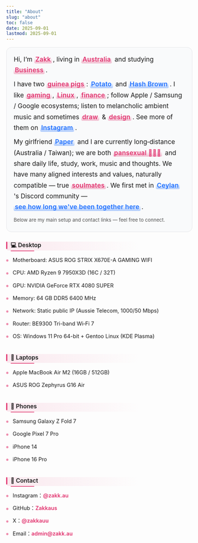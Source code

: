 ```yaml
---
title: "About"
slug: "about"
toc: false
date: 2025-09-01
lastmod: 2025-09-01
---
```

<style>
/* ==== Copied full styling parity with zh-hant version (accent uses --hb-active) ==== */
:root {
  --about-accent: var(--hb-active,#e1306c);
  --about-bg-light:#fafafa;
  --about-bg-dark:#242528;
  --about-border-light:#e2e3e6;
  --about-border-dark:#3a3d42;
  --about-text-light:#222;
  --about-text-dark:#e9e9eb;
}
/* 基礎強調還原 */
.about-page strong{background:none!important;color:inherit!important;padding:0!important;margin:0!important;border-radius:0!important;font-weight:600;}
/* Hero 初始強調（之後再被覆蓋為漸層底線） */
.about-page .about-hero strong{
  background:rgba(225,48,108,.16)!important;color:var(--about-accent)!important;
  padding:.18rem .55rem .22rem!important;margin:.12rem .25rem .12rem 0!important;border-radius:999px!important;line-height:1.15;display:inline-block;letter-spacing:.3px;
}
body.dark .about-page .about-hero strong{background:rgba(225,48,108,.32)!important;color:#ff8fb7!important;}
.about-page .about-hero{
  background:#f9fafb!important;border:1px solid #e5e6e9!important;border-radius:14px!important;
  padding:1.05rem 1.2rem 1.15rem!important;font-size:1.08rem!important;line-height:1.7!important;margin:0 0 1.6rem!important;position:relative;
}
body.dark .about-page .about-hero{background:#1f2021!important;border:1px solid #34363a!important;}
.about-page .about-hero strong{
  background:linear-gradient(to top,rgba(225,48,108,.32),rgba(225,48,108,0) 65%)!important;
  color:var(--about-accent)!important;padding:0 .2rem!important;margin:0 .15rem 0 0!important;border-radius:4px!important;line-height:1.25;letter-spacing:.25px;
}
body.dark .about-page .about-hero strong{
  background:linear-gradient(to top,rgba(225,48,108,.45),rgba(225,48,108,0) 65%)!important;color:#ff8fb7!important;
}
.about-page .about-hero p{margin:.55rem 0!important;}
.about-page .about-hero p:first-child{margin-top:0!important;}
.about-page .about-hero p:last-child{margin-bottom:.2rem!important;}
/* Section headings */
.about-page h3{
  padding:0 0 .3rem .75rem!important;margin:1.9rem 0 .55rem!important;font-size:.98rem!important;font-weight:600;line-height:1.25;position:relative;
  background:linear-gradient(to right,rgba(225,48,108,.10),rgba(225,48,108,0) 72%)!important;border-radius:6px!important;
}
.about-page h3::before{
  content:"";position:absolute;left:0;top:0;bottom:.3rem;width:3px;background:var(--about-accent);border-radius:2px;
}
.about-page h3::after{
  content:"";position:absolute;left:.75rem;bottom:-2px;height:2px;width:64px;background:var(--about-accent);border-radius:2px;opacity:.82;
}
body.dark .about-page h3{background:linear-gradient(to right,rgba(225,48,108,.22),rgba(225,48,108,0) 72%)!important;}
.about-page .about-hero + h3{margin-top:1.35rem!important;}
/* Lists */
.about-page h3 + ul{list-style:none;margin:.35rem 0 .3rem!important;padding:0!important;}
.about-page h3 + ul li{position:relative;padding:.42rem 0 .42rem 1.1rem!important;font-size:.9rem;line-height:1.45;margin:0;}
.about-page h3 + ul li::before{
  content:"";position:absolute;left:0;top:.95rem;width:6px;height:6px;background:var(--about-accent);border-radius:50%;opacity:.55;
}
body.dark .about-page h3 + ul li::before{opacity:.75;}
/* Contact list (vertical) */
.about-page .about-contacts{list-style:none;margin:.35rem 0 .3rem!important;padding:0!important;}
.about-page .about-contacts li{position:relative;padding:.42rem 0 .42rem 1.1rem!important;margin:0;}
.about-page .about-contacts li::before{
  content:"";position:absolute;left:0;top:.95rem;width:6px;height:6px;background:var(--about-accent);border-radius:50%;opacity:.55;
}
body.dark .about-page .about-contacts li::before{opacity:.75;}
.about-page .about-contacts a{color:var(--about-accent);font-weight:600;text-decoration:none;transition:.18s;}
.about-page .about-contacts a:hover{text-decoration:underline;}
/* Blue highlight unified clickable */
.about-page .blue-highlight,
.about-page a.blue-highlight{
  background:linear-gradient(to top,rgba(29,111,255,.32),rgba(29,111,255,0) 65%)!important;
  color:#1d6fff!important;padding:.18rem .55rem .22rem!important;margin:.12rem .25rem .12rem 0!important;
  border-radius:999px!important;line-height:1.15;font-weight:600;text-decoration:none;display:inline-block;letter-spacing:.3px;transition:.25s;
}
body.dark .about-page .blue-highlight{background:linear-gradient(to top,rgba(29,111,255,.48),rgba(29,111,255,0) 65%)!important;color:#8bc4ff!important;}
.about-page a.blue-highlight:hover{background:#1d6fff!important;color:#fff!important;box-shadow:0 0 0 3px rgba(29,111,255,.25);text-decoration:none;transform:translateY(-1px);}
body.dark .about-page a.blue-highlight:hover{box-shadow:0 0 0 3px rgba(29,111,255,.35);}
.about-page .about-hero a{color:var(--about-accent);text-decoration:none;}
.about-page .about-hero a:hover{text-decoration:underline;}
/* Modal */
.about-modal-backdrop{
  position:fixed;inset:0;background:rgba(0,0,0,.75);backdrop-filter:blur(8px);
  display:flex;align-items:center;justify-content:center;padding:1.5rem;z-index:9999;
  opacity:0;visibility:hidden;transition:.25s;
}
.about-modal-backdrop.active{opacity:1;visibility:visible;}
.about-modal{
  background:#fff;color:#222;width:100%;max-width:560px;border-radius:18px;
  padding:1.6rem 1.55rem 1.9rem;max-height:85vh;overflow-y:auto;position:relative;
  font-size:.9rem;line-height:1.65;transform:translateY(12px);transition:.28s;
  box-shadow:0 25px 55px -15px rgba(0,0,0,.55);
}
.about-modal-backdrop.active .about-modal{transform:translateY(0);}
body.dark .about-modal{background:#26272c;color:#ddd;box-shadow:0 30px 65px -18px rgba(0,0,0,.75);}
.about-modal h4{margin:0 0 .55rem;font-size:1.15rem;font-weight:700;color:var(--about-accent);letter-spacing:.5px;}
body.dark .about-modal h4{color:#ff8fb7;}
.about-modal .am-sub{font-size:.7rem;opacity:.65;letter-spacing:.6px;margin:-.25rem 0 1.1rem;font-weight:600;}
.about-modal-close{
  position:absolute;top:.8rem;right:.8rem;width:34px;height:34px;border:none;border-radius:50%;
  background:rgba(0,0,0,.06);cursor:pointer;font-size:1.05rem;display:flex;align-items:center;justify-content:center;
  transition:.22s;
}
.about-modal-close:hover{background:rgba(0,0,0,.15);transform:rotate(8deg);}
body.dark .about-modal-close{background:rgba(255,255,255,.12);color:#ddd;}
body.dark .about-modal-close:hover{background:rgba(255,255,255,.22);}
.about-modal a{
  background:linear-gradient(to top,rgba(29,111,255,.32),rgba(29,111,255,0) 65%)!important;
  color:#1d6fff!important;padding:.18rem .55rem .22rem!important;margin:.12rem .25rem .12rem 0!important;
  border-radius:999px!important;font-weight:600;text-decoration:none;display:inline-block;transition:.25s;border:none!important;
}
body.dark .about-modal a{background:linear-gradient(to top,rgba(29,111,255,.48),rgba(29,111,255,0) 65%)!important;color:#8bc4ff!important;}
.about-modal a:hover{background:#1d6fff!important;color:#fff!important;box-shadow:0 0 0 3px rgba(29,111,255,.25);text-decoration:none;transform:translateY(-1px);}
body.dark .about-modal a:hover{box-shadow:0 0 0 3px rgba(29,111,255,.35);}
.about-modal .am-section{margin:0 0 1.05rem;}
/* Responsive tweaks */
@media (max-width:640px){
  .about-page h3 + ul li,.about-page .about-contacts li{padding:.38rem 0 .38rem 1rem!important;}
  .about-page h3 + ul li::before,.about-page .about-contacts li::before{top:.85rem;}
  .about-modal{padding:1.4rem 1.25rem 1.6rem;}
}
/* Reduced motion */
@media (prefers-reduced-motion:reduce){
  .about-modal,.about-modal-backdrop,.about-page a.blue-highlight{transition:none!important;transform:none!important;}
}

/* === Fix: restore blue-highlight pill effect for Instagram link in hero (English) === */
.about-page .about-hero a.blue-highlight{
  background:linear-gradient(to top,rgba(29,111,255,.32),rgba(29,111,255,0) 65%)!important;
  display:inline-block!important;
  color:#1d6fff!important;
  border:none!important;
  padding:.18rem .55rem .22rem!important;
  margin:.12rem .25rem .12rem 0!important;
  border-radius:999px!important;
  line-height:1.15!important;
  font-weight:600!important;
  text-decoration:none!important;
  transition:.25s;
}
body.dark .about-page .about-hero a.blue-highlight{
  background:linear-gradient(to top,rgba(29,111,255,.48),rgba(29,111,255,0) 65%)!important;
  color:#8bc4ff!important;
}
.about-page .about-hero a.blue-highlight:hover{
  background:#1d6fff!important;
  color:#fff!important;
  box-shadow:0 0 0 3px rgba(29,111,255,.25);
  transform:translateY(-1px);
  text-decoration:none!important;
}
body.dark .about-page .about-hero a.blue-highlight:hover{
  box-shadow:0 0 0 3px rgba(29,111,255,.35);
}
.about-page .about-hero a.blue-highlight strong{
  background:none!important;
  color:inherit!important;
  padding:0!important;
  margin:0!important;
  font:inherit!important;
  letter-spacing:inherit!important;
}

/* === English About: headings simple underline (no left bar / bg) === */
html[lang="en"] .about-page h3{
  background:none!important;
  padding:0 0 .35rem 0!important;
  margin:1.9rem 0 .65rem!important;
  border-radius:0!important;
}
html[lang="en"] .about-page h3::before{content:none!important;}
html[lang="en"] .about-page h3::after{
  left:0!important;
  bottom:-2px!important;
  width:64px!important;
  height:2px!important;
  background:var(--about-accent)!important;
  opacity:.85!important;
  border-radius:2px!important;
}

/* === EN Contact: pill style same as zh-hant (pink accent, no bullet) === */
html[lang="en"] .about-page .about-contacts li::before{
  display:none!important;
}
html[lang="en"] .about-page .about-contacts{
  margin:.35rem 0 .3rem!important;
  padding:0!important;
}
html[lang="en"] .about-page .about-contacts li{
  padding:.42rem 0 .42rem 0!important;
  font-size:.85rem;
  line-height:1.4;
}
html[lang="en"] .about-page .about-contacts a{
  background:rgba(225,48,108,.14)!important;
  color:var(--about-accent)!important;
  padding:.48rem .85rem .5rem!important;
  border-radius:12px!important;
  font-size:.72rem!important;
  line-height:1!important;
  letter-spacing:.3px;
  font-weight:700!important;
  text-decoration:none!important;
  display:inline-block;
  transition:background .22s,color .22s,box-shadow .22s;
  box-shadow:none;
}
html[lang="en"] .about-page .about-contacts a:hover{
  background:var(--about-accent)!important;
  color:#fff!important;
  box-shadow:0 4px 10px -4px rgba(225,48,108,.45);
  text-decoration:none!important;
}
body.dark html[lang="en"] .about-page .about-contacts a{
  background:rgba(225,48,108,.30)!important;
  color:#ff8fb7!important;
}
body.dark html[lang="en"] .about-page .about-contacts a:hover{
  background:var(--about-accent)!important;
  color:#fff!important;
  box-shadow:0 5px 14px -6px rgba(225,48,108,.65);
}

/* 保留其他語系樣式不變 */

/* === Hero clickable highlight reshape (match strong style, only blue) === */
.about-page .about-hero a.blue-highlight{
  background:linear-gradient(to top,rgba(29,111,255,.35),rgba(29,111,255,0) 65%)!important;
  color:#1d6fff!important;
  padding:0 .2rem!important;
  margin:0 .15rem 0 0!important;
  border-radius:4px!important;
  line-height:1.25!important;
  letter-spacing:.25px!important;
  box-shadow:none!important;
  transform:none!important;
  font-weight:600!important;
}
body.dark .about-page .about-hero a.blue-highlight{
  background:linear-gradient(to top,rgba(29,111,255,.55),rgba(29,111,255,0) 65%)!important;
  color:#8bc4ff!important;
}
.about-page .about-hero a.blue-highlight:hover{
  background:linear-gradient(to top,rgba(29,111,255,.55),rgba(29,111,255,0) 65%)!important;
  color:#fff!important;
  box-shadow:none!important;
  transform:none!important;
  text-decoration:none!important;
}
/* 保留其他 .blue-highlight（hero 外）仍為原膠囊 */
</style>

<div class="about-page">
  <div class="about-hero">
    <p>Hi, I’m <strong>Zakk</strong>, living in <strong>Australia</strong> and studying <strong>Business</strong>.</p>
    <p>I have two <strong>guinea pigs</strong>:
      <a href="#" class="blue-highlight" data-am-open="potato">Potato</a> and
      <a href="#" class="blue-highlight" data-am-open="hash">Hash&nbsp;Brown</a>.
      I like <strong>gaming</strong>, <strong>Linux</strong>, <strong>finance</strong>; follow Apple / Samsung / Google ecosystems; listen to melancholic ambient music and sometimes <strong>draw</strong> & <strong>design</strong>. See more of them on
      <a class="blue-highlight" href="https://www.instagram.com/zakk.au/" target="_blank" rel="noopener"><strong>Instagram</strong></a>.
    </p>
    <p>My girlfriend <a href="#" class="blue-highlight" data-am-open="couple">Paper</a> and I are currently long‑distance (Australia / Taiwan); we are both <strong>pansexual 🩷💛🩵</strong> and share daily life, study, work, music and thoughts. We have many aligned interests and values, naturally compatible — true <strong>soulmates</strong>. We first met in
      <a href="https://www.youtube.com/@xilanceylan" target="_blank" rel="noopener" class="blue-highlight">Ceylan</a>'s Discord community — <a href="/timeline/#couple" class="blue-highlight">see how long we've been together here</a>.
    </p>
    <p style="margin-top:.8rem;font-size:.82rem;opacity:.75;">Below are my main setup and contact links — feel free to connect.</p>
  </div>

### 💻 Desktop
- Motherboard: ASUS ROG STRIX X670E-A GAMING WIFI  
- CPU: AMD Ryzen 9 7950X3D (16C / 32T)  
- GPU: NVIDIA GeForce RTX 4080 SUPER  
- Memory: 64 GB DDR5 6400 MHz  
- Network: Static public IP (Aussie Telecom, 1000/50 Mbps)  
- Router: BE9300 Tri-band Wi‑Fi 7  
- OS: Windows 11 Pro 64-bit + Gentoo Linux (KDE Plasma)

### 💼 Laptops
- Apple MacBook Air M2 (16GB / 512GB)  
- ASUS ROG Zephyrus G16 Air  

### 📱 Phones
- Samsung Galaxy Z Fold 7  
- Google Pixel 7 Pro  
- iPhone 14  
- iPhone 16 Pro  

### 🔗 Contact
<ul class="about-contacts">
  <li><span class="contact-label">Instagram：</span><a href="https://www.instagram.com/zakk.au/" target="_blank" rel="noopener">@zakk.au</a></li>
  <li><span class="contact-label">GitHub：</span><a href="https://github.com/Zakkaus" target="_blank" rel="noopener">Zakkaus</a></li>
  <li><span class="contact-label">X：</span><a href="https://x.com/zakkauu" target="_blank" rel="noopener">@zakkauu</a></li>
  <li><span class="contact-label">Email：</span><a href="mailto:admin@zakk.au">admin@zakk.au</a></li>
</ul>
</div>

<!-- Shared Modal -->
<div class="about-modal-backdrop" id="aboutModalBackdrop">
  <div class="about-modal" role="dialog" aria-modal="true" aria-labelledby="aboutModalTitle">
    <button class="about-modal-close" type="button" aria-label="Close" id="aboutModalClose">✕</button>
    <div id="aboutModalContent"></div>
  </div>
</div>

<script>
(()=> {
  const data = {
    couple:{
      title:"Our Relationship",
      sub:"Since 2025/08/07 11:38",
      html:`
        <div class="am-section"><p>I (Zakk) and Paper live apart (Australia / Taiwan) in a long‑distance relationship; we are both <strong>pansexual 🩷💛🩵</strong>.</p></div>
        <div class="am-section"><p>We share daily life, study, work, music and ideas; aligned values & rhythm — genuine <strong>soulmates</strong>.</p></div>
        <div class="am-section"><p>We first met inside <a href="https://www.youtube.com/@xilanceylan" target="_blank" rel="noopener" class="blue-highlight">Ceylan</a>'s Discord; we meet every few months; Paper plans to study in Australia after high school.</p></div>
        <div class="am-section"><p><a href="/timeline/#couple" class="blue-highlight">See how long we've been together</a> | Paper IG: <a href="https://www.instagram.com/abyss_74.5/" target="_blank" rel="noopener" class="blue-highlight">@abyss_74.5</a></p></div>
      `
    },
    hash:{
      title:"Hash Brown",
      sub:"Birthday: 2025/06/24",
      html:`
        <div class="am-section"><p>Purebred Teddy guinea pig, light brown (slightly yellowish), very energetic — loves sprinting laps and often pushes her little hideout around the cage.</p></div>
        <div class="am-section"><p>Favorites: red/green bell peppers, corn silk, carrots; makes a <strong>“515151”</strong> (Chinese) sound when she sees people or when I open the fridge to ask for treats. She is a girl.</p></div>
        <div class="am-section"><p><a href="/timeline/#hash" class="blue-highlight">See her day counter</a> | More: <a href="https://www.instagram.com/zakk.au/" target="_blank" rel="noopener" class="blue-highlight">@zakk.au</a></p></div>
      `
    },
    potato:{
      title:"Potato",
      sub:"Birthday: 2025/07/27",
      html:`
        <div class="am-section"><p>Dark brown Teddy; bold and food‑driven; sometimes eats and poops simultaneously.</p></div>
        <div class="am-section"><p>Loves bell peppers, corn silk, carrots; often naps buried in hay then resumes eating. She is a girl.</p></div>
        <div class="am-section"><p><a href="/timeline/#potato" class="blue-highlight">See her day counter</a> | More: <a href="https://www.instagram.com/zakk.au/" target="_blank" rel="noopener" class="blue-highlight">@zakk.au</a></p></div>
      `
    }
  };

  const backdrop=document.getElementById('aboutModalBackdrop');
  const wrap=document.getElementById('aboutModalContent');
  const closeBtn=document.getElementById('aboutModalClose');

  function openModal(key){
    const d=data[key]; if(!d) return;
    wrap.innerHTML=`<h4 id="aboutModalTitle">${d.title}</h4><div class="am-sub">${d.sub}</div>${d.html}`;
    backdrop.classList.add('active'); document.body.style.overflow='hidden';
  }
  function closeModal(){backdrop.classList.remove('active');document.body.style.overflow='';}

  document.querySelectorAll('[data-am-open]').forEach(el=>{
    el.addEventListener('click',e=>{e.preventDefault();openModal(el.getAttribute('data-am-open'));});
  });
  backdrop.addEventListener('click',e=>{if(e.target===backdrop) closeModal();});
  closeBtn.addEventListener('click',closeModal);
  document.addEventListener('keydown',e=>{if(e.key==='Escape'&&backdrop.classList.contains('active')) closeModal();});
})();
</script>